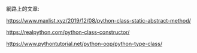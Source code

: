 網路上的文章:

https://www.maxlist.xyz/2019/12/08/python-class-static-abstract-method/

https://realpython.com/python-class-constructor/

https://www.pythontutorial.net/python-oop/python-type-class/
